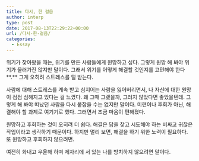 ```yaml
---
title: 다시, 한 걸음
author: interp
type: post
date: 2017-08-13T22:29:22+00:00
url: /다시-한-걸음/
categories:
  - Essay
---
```

위기가 찾아왔을 때는, 위기를 만든 사람들에게 원망하고 싶다. 그렇게 원망 해 봐야 위기가 물러가진 않지만 말이다. 그래서 위기를 어떻게 해결할 것인지를 고민해야 한다**.** 그게 오히려 스트레스를 덜 받는다.

사람에 대해 스트레스를 계속 받고 심지어는 사람을 잃어버리면서, 나 자신에 대한 원망이 점점 심해지고 있다는 걸 느꼈다. 왜 그때 그랬을까, 그러지 않았다면 좋았을텐데. 그렇게 해 봐야 떠났던 사람을 다시 붙잡을 수는 없지만 말이다. 미련이나 후회가 아닌, 해결해야 할 과제로 여기기로 했다. 그러면서 조금 마음이 편해졌다.

원망하고 후회하는 것이 오히려 더 쉽다. 해결은 답을 찾고 시도해야 하는 비싸고 귀찮은 작업이라고 생각하기 때문이다. 하지만 멀리 보면, 해결을 하기 위한 노력이 필요하다. 또 원망하고 후회하지 않으려면.

여전히 화내고 우울해 하며 제자리에 서 있는 나를 방치하지 않으려면 말이다.
